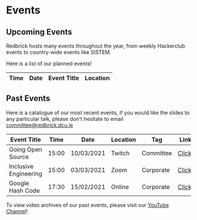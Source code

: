 # Events

## Upcoming Events

Redbrick hosts many events throughout the year, from weekly Hackerclub events to country-wide events like SISTEM.

Here is a list of our planned events!

| Time | Date | Event Title | Location |
| ---- | ---- | ----------- | -------- |

## Past Events

Here is a catalogue of our most recent events, if you would like the slides to any particular talk, please don't hesitate to email [committee@redbrick.dcu.ie](mailto:committee@redbrick.dcu.ie)

| Event Title           | Time  | Date       | Location | Tag       | Link                                                       |
| --------------------- | ----- | ---------- | -------- | --------- | ---------------------------------------------------------- |
| Going Open Source     | 15:00 | 10/03/2021 | Twitch   | Committee | [Click!](https://www.facebook.com/events/875657236611478/) |
| Inclusive Engineering | 15:00 | 03/03/2021 | Zoom     | Corporate | [Click!](https://www.facebook.com/events/468218184540966/) |
| Google Hash Code      | 17:30 | 15/02/2021 | Online   | Corporate | [Click!](https://www.facebook.com/events/332511808166982/) |

To view video archives of our past events, please visit our [YouTube Channel](https://www.youtube.com/c/redbrickdcusnetworkingsociety)!
